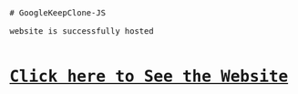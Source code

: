 <pre>
# GoogleKeepClone-JS

website is successfully hosted 

<h1><a href="https://krie1309.github.io/GoogleKeep_Clone_UI-Design/" target="_blank">Click here to See the Website</a></h1>
</pre>
